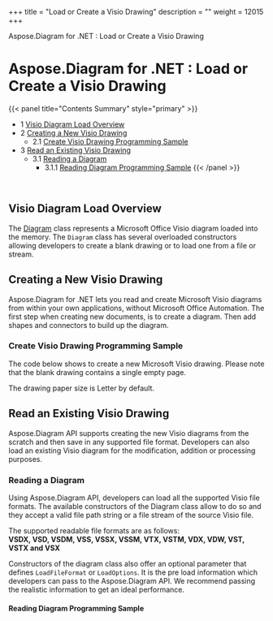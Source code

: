 +++
title = "Load or Create a Visio Drawing" 
description = "" 
weight = 12015 
+++

Aspose.Diagram for .NET : Load or Create a Visio Drawing  

# Aspose.Diagram for .NET : Load or Create a Visio Drawing


{{< panel title="Contents Summary" style="primary" >}}
*   1 [Visio Diagram Load Overview](#LoadorCreateaVisioDrawing-VisioDiagramLoadOverview)
*   2 [Creating a New Visio Drawing](#LoadorCreateaVisioDrawing-CreatingaNewVisioDrawing)
    *   2.1 [Create Visio Drawing Programming Sample](#LoadorCreateaVisioDrawing-CreateVisioDrawingProgrammingSample)
*   3 [Read an Existing Visio Drawing](#LoadorCreateaVisioDrawing-ReadanExistingVisioDrawing)
    *   3.1 [Reading a Diagram](#LoadorCreateaVisioDrawing-ReadingaDiagram)
        *   3.1.1 [Reading Diagram Programming Sample](#LoadorCreateaVisioDrawing-ReadingDiagramProgrammingSample)
{{< /panel >}}
 

 

## Visio Diagram Load Overview

The [Diagram](http://www.aspose.com/api/net/diagram/aspose.diagram/diagram) class represents a Microsoft Office Visio diagram loaded into the memory. The `Diagram` class has several overloaded constructors allowing developers to create a blank drawing or to load one from a file or stream.

## Creating a New Visio Drawing

Aspose.Diagram for .NET lets you read and create Microsoft Visio diagrams from within your own applications, without Microsoft Office Automation. The first step when creating new documents, is to create a diagram. Then add shapes and connectors to build up the diagram.

### Create Visio Drawing Programming Sample

The code below shows to create a new Microsoft Visio drawing. Please note that the blank drawing contains a single empty page.

The drawing paper size is Letter by default.

## Read an Existing Visio Drawing

Aspose.Diagram API supports creating the new Visio diagrams from the scratch and then save in any supported file format. Developers can also load an existing Visio diagram for the modification, addition or processing purposes.  

### Reading a Diagram

Using Aspose.Diagram API, developers can load all the supported Visio file formats. The available constructors of the Diagram class allow to do so and they accept a valid file path string or a file stream of the source Visio file.

The supported readable file formats are as follows:  
**VSDX, VSD, VSDM, VSS, VSSX, VSSM, VTX, VSTM, VDX, VDW, VST, VSTX and VSX**

Constructors of the diagram class also offer an optional parameter that defines `LoadFileFormat` or `LoadOptions`. It is the pre load information which developers can pass to the Aspose.Diagram API. We recommend passing the realistic information to get an ideal performance.

#### Reading Diagram Programming Sample

